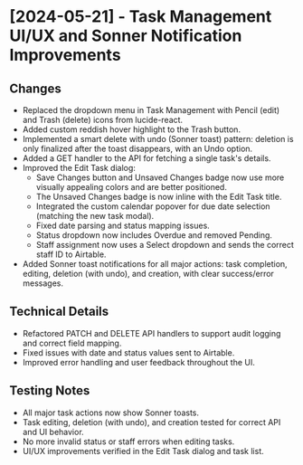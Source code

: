 # [2024-05-21] - Task Management UI/UX and Sonner Notification Improvements

## Changes
- Replaced the dropdown menu in Task Management with Pencil (edit) and Trash (delete) icons from lucide-react.
- Added custom reddish hover highlight to the Trash button.
- Implemented a smart delete with undo (Sonner toast) pattern: deletion is only finalized after the toast disappears, with an Undo option.
- Added a GET handler to the API for fetching a single task's details.
- Improved the Edit Task dialog:
  - Save Changes button and Unsaved Changes badge now use more visually appealing colors and are better positioned.
  - The Unsaved Changes badge is now inline with the Edit Task title.
  - Integrated the custom calendar popover for due date selection (matching the new task modal).
  - Fixed date parsing and status mapping issues.
  - Status dropdown now includes Overdue and removed Pending.
  - Staff assignment now uses a Select dropdown and sends the correct staff ID to Airtable.
- Added Sonner toast notifications for all major actions: task completion, editing, deletion (with undo), and creation, with clear success/error messages.

## Technical Details
- Refactored PATCH and DELETE API handlers to support audit logging and correct field mapping.
- Fixed issues with date and status values sent to Airtable.
- Improved error handling and user feedback throughout the UI.

## Testing Notes
- All major task actions now show Sonner toasts.
- Task editing, deletion (with undo), and creation tested for correct API and UI behavior.
- No more invalid status or staff errors when editing tasks.
- UI/UX improvements verified in the Edit Task dialog and task list. 
